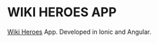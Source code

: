 # WIKI HEROES APP

[Wiki Heroes](https://github.com/algab/wiki-heroes) App. Developed in Ionic and Angular.